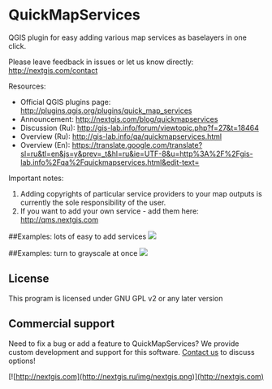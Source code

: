 QuickMapServices
================

QGIS plugin for easy adding various map services as baselayers in one click.

Please leave feedback in issues or let us know directly: http://nextgis.com/contact 

Resources:

* Official QGIS plugins page: http://plugins.qgis.org/plugins/quick_map_services
* Announcement: http://nextgis.com/blog/quickmapservices
* Discussion (Ru): http://gis-lab.info/forum/viewtopic.php?f=27&t=18464
* Overview (Ru): http://gis-lab.info/qa/quickmapservices.html
* Overview (En): https://translate.google.com/translate?sl=ru&tl=en&js=y&prev=_t&hl=ru&ie=UTF-8&u=http%3A%2F%2Fgis-lab.info%2Fqa%2Fquickmapservices.html&edit-text=

Important notes:

1. Adding copyrights of particular service providers to your map outputs is currently the sole responsibility of the user.
2. If you want to add your own service - add them here: http://qms.nextgis.com

##Examples: lots of easy to add services
![](http://nextgis.ru/wp-content/uploads/2015/06/qms-contrib-10.png)

##Examples: turn to grayscale at once
![](http://nextgis.ru/wp-content/uploads/2015/10/qms-grey-mqosm-en.gif)

License
-------------
This program is licensed under GNU GPL v2 or any later version

Commercial support
----------
Need to fix a bug or add a feature to QuickMapServices? We provide custom development and support for this software. [Contact us](http://nextgis.com/contact/) to discuss options!

[![http://nextgis.com](http://nextgis.ru/img/nextgis.png)](http://nextgis.com)
